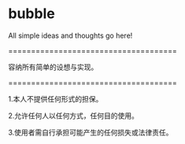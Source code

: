 # bubble

All simple ideas and thoughts go here!

=====================================

容纳所有简单的设想与实现。

=====================================

<p>1.本人不提供任何形式的担保。</p>
<p>2.允许任何人以任何方式，任何目的使用。</p>
<p>3.使用者需自行承担可能产生的任何损失或法律责任。</p>
